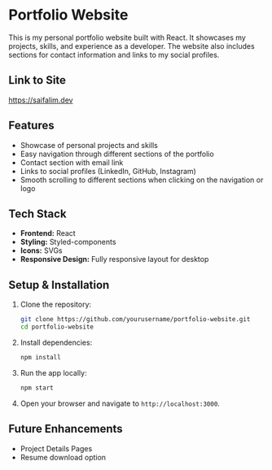 # **Portfolio Website**

This is my personal portfolio website built with React. It showcases my projects, skills, and experience as a developer. The website also includes sections for contact information and links to my social profiles.

## Link to Site
https://saifalim.dev

## **Features**  
* Showcase of personal projects and skills  
* Easy navigation through different sections of the portfolio  
* Contact section with email link  
* Links to social profiles (LinkedIn, GitHub, Instagram)  
* Smooth scrolling to different sections when clicking on the navigation or logo  

## **Tech Stack**  
- **Frontend:** React  
- **Styling:** Styled-components  
- **Icons:** SVGs  
- **Responsive Design:** Fully responsive layout for desktop  

## **Setup & Installation**  
1. Clone the repository:  
   ```sh
   git clone https://github.com/yourusername/portfolio-website.git
   cd portfolio-website
   ```
2. Install dependencies:  
   ```sh
   npm install
   ```
3. Run the app locally:  
   ```sh
   npm start
   ```

4. Open your browser and navigate to `http://localhost:3000`.

## **Future Enhancements**  
- Project Details Pages
- Resume download option
